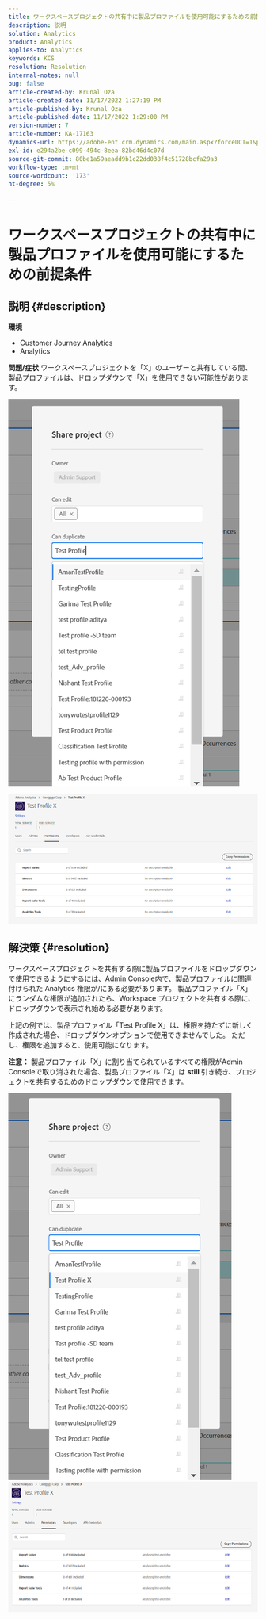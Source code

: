 ```yaml
---
title: ワークスペースプロジェクトの共有中に製品プロファイルを使用可能にするための前提条件
description: 説明
solution: Analytics
product: Analytics
applies-to: Analytics
keywords: KCS
resolution: Resolution
internal-notes: null
bug: false
article-created-by: Krunal Oza
article-created-date: 11/17/2022 1:27:19 PM
article-published-by: Krunal Oza
article-published-date: 11/17/2022 1:29:00 PM
version-number: 7
article-number: KA-17163
dynamics-url: https://adobe-ent.crm.dynamics.com/main.aspx?forceUCI=1&pagetype=entityrecord&etn=knowledgearticle&id=7b352f8e-7b66-ed11-9561-6045bd006149
exl-id: e294a2be-c099-494c-8eea-82bd46d4c07d
source-git-commit: 80be1a59aeadd9b1c22dd038f4c51728bcfa29a3
workflow-type: tm+mt
source-wordcount: '173'
ht-degree: 5%

---
```


# ワークスペースプロジェクトの共有中に製品プロファイルを使用可能にするための前提条件

## 説明 {#description}

<b>環境</b>
- Customer Journey Analytics
- Analytics



<b>問題/症状</b>
ワークスペースプロジェクトを「X」のユーザーと共有している間、製品プロファイルは、ドロップダウンで「X」を使用できない可能性があります。



![](assets/___7c352f8e-7b66-ed11-9561-6045bd006149___.png)

![](assets/___7e352f8e-7b66-ed11-9561-6045bd006149___.png)


## 解決策 {#resolution}


ワークスペースプロジェクトを共有する際に製品プロファイルをドロップダウンで使用できるようにするには、Admin Console内で、製品プロファイルに関連付けられた Analytics 権限が/にある必要があります。 製品プロファイル「X」にランダムな権限が追加されたら、Workspace プロジェクトを共有する際に、ドロップダウンで表示され始める必要があります。

上記の例では、製品プロファイル「Test Profile X」は、権限を持たずに新しく作成された場合、ドロップダウンオプションで使用できませんでした。 ただし、権限を追加すると、使用可能になります。

<b>注意：</b> 製品プロファイル「X」に割り当てられているすべての権限がAdmin Consoleで取り消された場合、製品プロファイル「X」は <b>still </b>引き続き、プロジェクトを共有するためのドロップダウンで使用できます。

![](assets/30693c56-ceef-eb11-bacb-0022480a5901.png)     ![](assets/c4b23919-ceef-eb11-bacb-0022480a5901.png)
